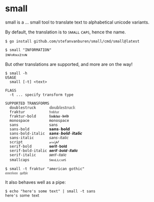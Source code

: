 # small

small is a ... small tool to translate text to alphabetical unicode variants.

By default, the translation is to ꜱᴍᴀʟʟ ᴄᴀᴘꜱ, hence the name.

```console
$ go install github.com/stefanvanburen/small/cmd/small@latest

$ small "INFORMATION"
ɪɴꜰᴏʀᴍᴀɪᴛᴏɴ
```

But other translations are supported, and more are on the way!

```console
$ small -h
USAGE
  small [-t] <text>

FLAGS
  -t ... specify transform type

SUPPORTED TRANSFORMS
  doublestruck      𝕕𝕠𝕦𝕓𝕝𝕖𝕤𝕥𝕣𝕦𝕔𝕜
  fraktur           𝔣𝔯𝔞𝔨𝔱𝔲𝔯
  fraktur-bold      𝖋𝖗𝖆𝖐𝖙𝖚𝖗-𝖇𝖔𝖑𝖉
  monospace         𝚖𝚘𝚗𝚘𝚜𝚙𝚊𝚌𝚎
  sans              𝗌𝖺𝗇𝗌
  sans-bold         𝘀𝗮𝗻𝘀-𝗯𝗼𝗹𝗱
  sans-bold-italic  𝙨𝙖𝙣𝙨-𝙗𝙤𝙡𝙙-𝙞𝙩𝙖𝙡𝙞𝙘
  sans-italic       𝘴𝘢𝘯𝘴-𝘪𝘵𝘢𝘭𝘪𝘤
  script            𝓈𝒸𝓇𝒾𝓅𝓉
  serif-bold        𝐬𝐞𝐫𝐢𝐟-𝐛𝐨𝐥𝐝
  serif-bold-italic 𝒔𝒆𝒓𝒊𝒇-𝒃𝒐𝒍𝒅-𝒊𝒕𝒂𝒍𝒊𝒄
  serif-italic      𝑠𝑒𝑟𝑖𝑓-𝑖𝑡𝑎𝑙𝑖𝑐
  smallcaps         ꜱᴍᴀʟʟᴄᴀᴘꜱ

$ small -t fraktur "american gothic"
𝔞𝔪𝔢𝔯𝔦𝔠𝔞𝔫 𝔤𝔬𝔱𝔥𝔦𝔠
```


It also behaves well as a pipe:

```console
$ echo "here's some text" | small -t sans
𝗁𝖾𝗋𝖾'𝗌 𝗌𝗈𝗆𝖾 𝗍𝖾𝗑𝗍
```

